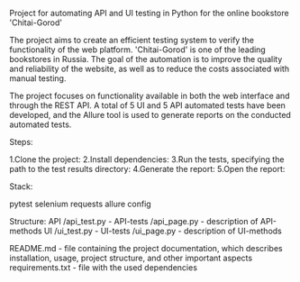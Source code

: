 Project for automating API and UI testing in Python for the online bookstore 'Chitai-Gorod'

The project aims to create an efficient testing system to verify the functionality of the web platform. 'Chitai-Gorod' is one of the leading bookstores in Russia. The goal of the automation is to improve the quality and reliability of the website, as well as to reduce the costs associated with manual testing.

The project focuses on functionality available in both the web interface and through the REST API. A total of 5 UI and 5 API automated tests have been developed, and the Allure tool is used to generate reports on the conducted automated tests.

Steps:

1.Clone the project:
2.Install dependencies:
3.Run the tests, specifying the path to the test results directory:
4.Generate the report:
5.Open the report:


Stack:

pytest
selenium
requests
allure
config

Structure:
API
/api_test.py - API-tests
/api_page.py - description of API-methods
UI
/ui_test.py - UI-tests
/ui_page.py - description of UI-methods

README.md - file containing the project documentation, which describes installation, usage, project structure, and other important aspects
requirements.txt - file with the used dependencies